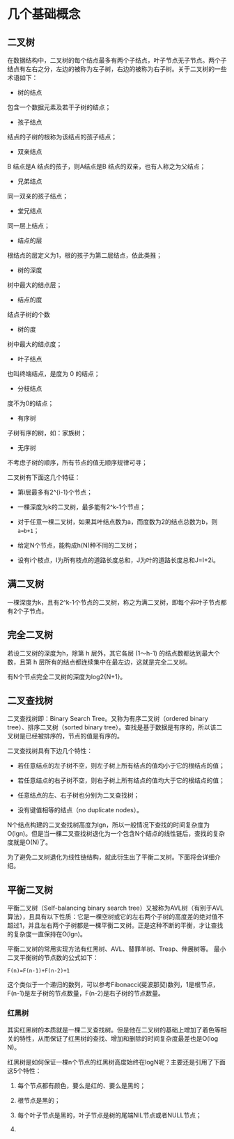 # 几个基础概念

## 二叉树

在数据结构中，二叉树的每个结点最多有两个子结点，叶子节点无子节点。两个子结点有左右之分，左边的被称为左子树，右边的被称为右子树。关于二叉树的一些术语如下：

* 树的结点

包含一个数据元素及若干子树的结点；

* 孩子结点

结点的子树的根称为该结点的孩子结点；

* 双亲结点

B 结点是A 结点的孩子，则A结点是B 结点的双亲，也有人称之为父结点；

* 兄弟结点

同一双亲的孩子结点；

* 堂兄结点

同一层上结点；

* 结点的层

根结点的层定义为1，根的孩子为第二层结点，依此类推；

* 树的深度

树中最大的结点层；

* 结点的度

结点子树的个数

* 树的度

树中最大的结点度；

* 叶子结点

也叫终端结点，是度为 0 的结点；

* 分枝结点

度不为0的结点；

* 有序树

子树有序的树，如：家族树；

* 无序树

不考虑子树的顺序，所有节点的值无顺序规律可寻；

二叉树有下面这几个特征：

* 第i层最多有2^{i-1}个节点；
* 一棵深度为k的二叉树，最多能有2^k-1个节点；
* 对于任意一棵二叉树，如果其叶结点数为a，而度数为2的结点总数为b，则`a=b+1`；
* 给定N个节点，能构成h\(N\)种不同的二叉树；

* 设有i个枝点，I为所有枝点的道路长度总和，J为叶的道路长度总和J=I+2i。

## 满二叉树

一棵深度为k，且有2^k-1个节点的二叉树，称之为满二叉树，即每个非叶子节点都有2个子节点。

## 完全二叉树

若设二叉树的深度为h，除第 h 层外，其它各层 \(1～h-1\) 的结点数都达到最大个数，且第 h 层所有的结点都连续集中在最左边，这就是完全二叉树。

有N个节点完全二叉树的深度为log2{N+1}。

## 二叉查找树

二叉查找树即：Binary Search Tree。又称为有序二叉树（ordered binary tree）、排序二叉树（sorted binary tree）。查找是基于数据是有序的，所以该二叉树是已经被排序的，节点的值是有序的。

二叉查找树具有下边几个特性：

* 若任意结点的左子树不空，则左子树上所有结点的值均小于它的根结点的值；

* 若任意结点的右子树不空，则右子树上所有结点的值均大于它的根结点的值；

* 任意结点的左、右子树也分别为二叉查找树；

* 没有键值相等的结点（no duplicate nodes）。

N个结点构建的二叉查找树高度为lgn，所以一般情况下查找的时间复杂度为O\(lgn\)。但是当一棵二叉查找树退化为一个包含N个结点的线性链后，查找的复杂度就是O\(N\)了。

为了避免二叉树退化为线性链结构，就此衍生出了平衡二叉树。下面将会详细介绍。

## 平衡二叉树

平衡二叉树（Self-balancing binary search tree）又被称为AVL树（有别于AVL算法），且具有以下性质：它是一棵空树或它的左右两个子树的高度差的绝对值不超过1，并且左右两个子树都是一棵平衡二叉树。正是这种不断的平衡，才让查找的复杂度一直保持在O\(lgn\)。

平衡二叉树的常用实现方法有红黑树、AVL、替罪羊树、Treap、伸展树等。 最小二叉平衡树的节点数的公式如下：

`F(n)=F(n-1)+F(n-2)+1`

这个类似于一个递归的数列，可以参考Fibonacci\(斐波那契\)数列，1是根节点，F\(n-1\)是左子树的节点数量，F\(n-2\)是右子树的节点数量。

### 红黑树

其实红黑树的本质就是一棵二叉查找树。但是他在二叉树的基础上增加了着色等相关的特性，从而保证了红黑树的查找、增加和删除的时间复杂度最差也是O\(log N\)。

红黑树是如何保证一棵n个节点的红黑树高度始终在logN呢？主要还是引用了下面这5个特性：

1. 每个节点都有颜色，要么是红的、要么是黑的；
2. 根节点是黑的；

3. 每个叶子节点是黑的，叶子节点是树的尾端NIL节点或者NULL节点；

4. 


